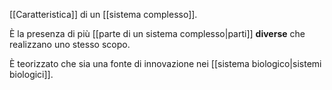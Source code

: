 [[Caratteristica]] di un [[sistema complesso]].

È la presenza di più [[parte di un sistema complesso|parti]] **diverse** che realizzano uno stesso scopo.

È teorizzato che sia una fonte di innovazione nei [[sistema biologico|sistemi biologici]].